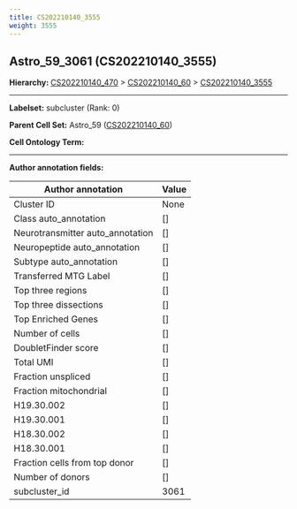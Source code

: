 ```yaml
---
title: CS202210140_3555
weight: 3555
---
```

## Astro_59_3061 (CS202210140_3555)
<b>Hierarchy: </b>
[CS202210140_470](../CS202210140_470) >
[CS202210140_60](../CS202210140_60) >
[CS202210140_3555](../CS202210140_3555)

---


**Labelset:** subcluster (Rank: 0)

**Parent Cell Set:** Astro_59 ([CS202210140_60](../CS202210140_60))



**Cell Ontology Term:** 

[MARKER GENES.]: #


---

[TRANSFERRED ANNOTATIONS.]: #


[AUTHOR ANNOTATION FIELDS.]: #


**Author annotation fields:**

| Author annotation | Value |
|-------------------|-------|
|Cluster ID|None|
|Class auto_annotation|[]|
|Neurotransmitter auto_annotation|[]|
|Neuropeptide auto_annotation|[]|
|Subtype auto_annotation|[]|
|Transferred MTG Label|[]|
|Top three regions|[]|
|Top three dissections|[]|
|Top Enriched Genes|[]|
|Number of cells|[]|
|DoubletFinder score|[]|
|Total UMI|[]|
|Fraction unspliced|[]|
|Fraction mitochondrial|[]|
|H19.30.002|[]|
|H19.30.001|[]|
|H18.30.002|[]|
|H18.30.001|[]|
|Fraction cells from top donor|[]|
|Number of donors|[]|
|subcluster_id|3061|
